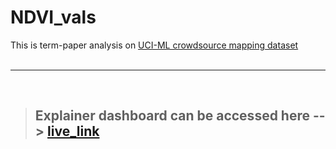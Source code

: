 # NDVI_vals

This is term-paper analysis on <a href="https://archive.ics.uci.edu/ml/datasets/Crowdsourced+Mapping" target="_blank"> UCI-ML crowdsource mapping dataset </a>
<br> <br> <hr> <br>
> ## Explainer dashboard can be accessed here --> <a href="https://armangrewal007.github.io/ndvi_vals/" target="_blank"> live_link </a>
